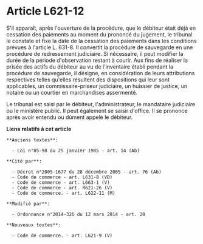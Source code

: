 # Article L621-12

S'il apparaît, après l'ouverture de la procédure, que le débiteur était déjà en cessation des paiements au moment du prononcé
du jugement, le tribunal le constate et fixe la date de la cessation des paiements dans les conditions prévues à l'article L.
631-8. Il convertit la procédure de sauvegarde en une procédure de redressement judiciaire. Si nécessaire, il peut modifier
la durée de la période d'observation restant à courir. Aux fins de réaliser la prisée des actifs du débiteur au vu de
l'inventaire établi pendant la procédure de sauvegarde, il désigne, en considération de leurs attributions respectives telles
qu'elles résultent des dispositions qui leur sont applicables, un commissaire-priseur judiciaire, un huissier de justice, un
notaire ou un courtier en marchandises assermenté. 

Le tribunal  est saisi par le débiteur, l'administrateur, le mandataire judiciaire ou le ministère public. Il peut également
se saisir d'office. Il se prononce après avoir entendu ou dûment appelé le débiteur.

**Liens relatifs à cet article**

	**Anciens textes**:

	  - Loi n°85-98 du 25 janvier 1985 - art. 14 (Ab)

	**Cité par**:

	  - Décret n°2005-1677 du 28 décembre 2005 - art. 76 (Ab)
	  - Code de commerce - art. L631-8 (VD)
	  - Code de commerce - art. L663-1 (V)
	  - Code de commerce - art. R621-26 (V)
	  - Code de commerce. - art. L622-11 (M)

	**Modifié par**:

	  - Ordonnance n°2014-326 du 12 mars 2014 - art. 20

	**Nouveaux textes**:

	  - Code de commerce. - art. L621-9 (V)
